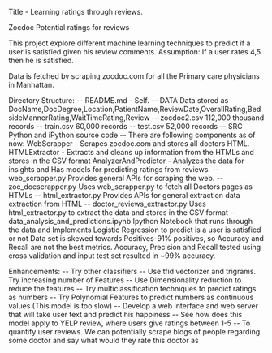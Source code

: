 Title - Learning ratings through reviews.

Zocdoc Potential ratings for reviews

This project explore different machine learning techniques to predict if a user is satisfied given his review comments. 
Assumption: If a user rates 4,5 then he is satisfied.

Data is fetched by scraping zocdoc.com for all the Primary care physicians in Manhattan.

Directory Structure:
-- README.md - Self.
-- DATA 
       Data stored as DocName,DocDegree,Location,PatientName,ReviewDate,OverallRating,BedsideMannerRating,WaitTimeRating,Review
    -- zocdoc2.csv 112,000 thousand records 
    -- train.csv 60,000 records
    -- test.csv 52,000 records
-- SRC
       Python and iPython source code
    -- There are following components as of now:
    	WebScrapper - Scrapes zocdoc.com and stores all doctors HTML.
	HTMLExtractor - Extracts and cleans up information from the HTMLs and stores in the CSV format
	AnalyzerAndPredictor - Analyzes the data for insights and Has models for predicting ratings from reviews.
    -- web_scrapper.py Provides general APIs for scraping the web.
    -- zoc_docscrapper.py Uses web_scrapper.py to fetch all Doctors pages as HTMLs
    -- html_extractor.py Provides APIs for general extraction data extraction from HTML
    -- doctor_reviews_extractor.py Uses html_extractor.py to extract the data and stores in the CSV format
    -- data_analysis_and_predictions.ipynb Ipython Notebook that runs through the data and Implements Logistic Regression to predict is a user is satisfied or not
       Data set is skewed towards Positives-91% positives, so Accuracy and Recall are not the best metrics. 
       Accuracy, Precision and Recall tested using cross validation and input test set resulted in ~99% accuracy.

Enhancements:
-- Try other classifiers
-- Use tfid vectorizer and trigrams. Try increasing number of Features
-- Use Dimensionality reduction to reduce the features
-- Try multiclassification techniques to predict ratings as numbers
-- Try Polynomial Features to predict numbers as continuous values (This model is too slow)
-- Develop a web interface and web server that will take user text and predict his happiness
-- See how does this model apply to YELP review, where users give ratings between 1-5
-- To quantify user reviews. We can potentially scrape blogs of people regarding some doctor and say what would they rate this doctor as
